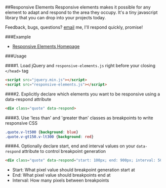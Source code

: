 ##Responsive Elements
Responsive elements makes it possible for any element to adapt and respond to the area they occupy. It's a tiny javascript library that you can drop into your projects today.

Feedback, bugs, questions? [email](mailto:contact@kumailht.com) me, I'll respond quickly, promise!

###Example
- [Responsive Elements Homepage](http://kumailht.com/responsive-elements/)

###Usage

####1. Load jQuery and `responsive-elements.js` right before your closing `</head>` tag

```html
<script src="jquery.min.js"></script>
<script src="responsive-elements.js"></script>
```

####2. Explicitly declare which elements you want to be responsive using a data-respond attribute

```html
<div class="quote" data-respond>
```

####3. Use 'less than' and 'greater than' classes as breakpoints to write responsive CSS
```css
.quote.v-lt500 {background: blue}
.quote.v-gt150.v-lt300 {background: red}
```

####4. Optionally declare start, end and interval values on your `data-respond` attribute to control breakpoint generation
```html
<div class="quote" data-respond="start: 100px; end: 900px; interval: 50px;">
```
- Start: What pixel value should breakpoint generation start at
- End: What pixel value should breakpoints end at
- Interval: How many pixels between breakpoints

